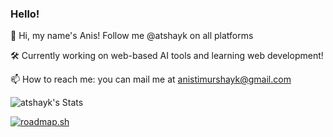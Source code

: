 ### Hello!

👋 Hi, my name's Anis! Follow me @atshayk on all platforms

🛠️ Currently working on web-based AI tools and learning web development!

📫 How to reach me: you can mail me at anistimurshayk@gmail.com

<!---
icybe/icybe is a ✨ special ✨ repository because its `README.md` (this file) appears on your GitHub profile.
You can click the Preview link to take a look at your changes.
--->
![atshayk's Stats](https://github-readme-stats.vercel.app/api?username=atshayk&theme=omni&show_icons=true&hide_border=false&count_private=true)


[![roadmap.sh](https://roadmap.sh/card/wide/6697884cbf471856f5e505f9?variant=dark)](https://roadmap.sh)
